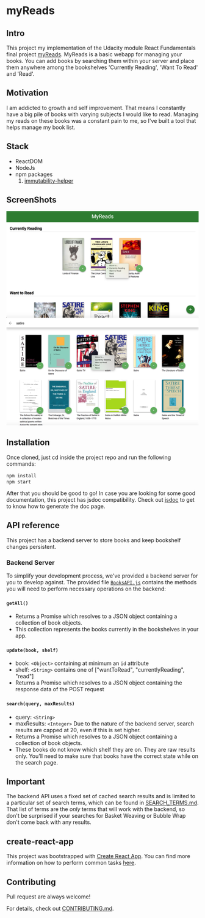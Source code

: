 # myReads
## Intro
This project my implementation of the Udacity module React Fundamentals final project [myReads](https://github.com/udacity/reactnd-project-myreads-starter). MyReads is a basic webapp for managing your books. You can add books by searching them within your server and place them anywhere among the bookshelves 'Currently Reading', 'Want To Read' and 'Read'.

## Motivation
I am addicted to growth and self improvement. That means I constantly have a big pile of books with varying subjects I would like to read. Managing my reads on these books was a constant pain to me, so I've built a tool that helps manage my book list.

## Stack
 - ReactDOM
 - NodeJs
 - npm packages
    1. [immutability-helper](https://github.com/kolodny/immutability-helper)

## ScreenShots
![Alt text](/src/images/ScreenShot2.png?raw=true "Optional Title")
![Alt text](/src/images/ScreenShot1.png?raw=true "Optional Title")

## Installation
Once cloned, just cd inside the project repo and run the following commands:
```
npm install
npm start
```
After that you should be good to go! In case you are looking for some good documentation, this project has jsdoc compatibility. Check out [jsdoc](https://www.npmjs.com/package/jsdoc) to get to know how to generate the doc page.


## API reference
This project has a backend server to store books and keep bookshelf changes persistent.

### Backend Server

To simplify your development process, we've provided a backend server for you to develop against. The provided file [`BooksAPI.js`](src/BooksAPI.js) contains the methods you will need to perform necessary operations on the backend:

#### `getAll()`
* Returns a Promise which resolves to a JSON object containing a collection of book objects.
* This collection represents the books currently in the bookshelves in your app.

#### `update(book, shelf)`
* book: `<Object>` containing at minimum an `id` attribute
* shelf: `<String>` contains one of ["wantToRead", "currentlyReading", "read"]  
* Returns a Promise which resolves to a JSON object containing the response data of the POST request

#### `search(query, maxResults)`
* query: `<String>`
* maxResults: `<Integer>` Due to the nature of the backend server, search results are capped at 20, even if this is set higher.
* Returns a Promise which resolves to a JSON object containing a collection of book objects.
* These books do not know which shelf they are on. They are raw results only. You'll need to make sure that books have the correct state while on the search page.

## Important
The backend API uses a fixed set of cached search results and is limited to a particular set of search terms, which can be found in [SEARCH_TERMS.md](SEARCH_TERMS.md). That list of terms are the _only_ terms that will work with the backend, so don't be surprised if your searches for Basket Weaving or Bubble Wrap don't come back with any results.

## create-react-app

This project was bootstrapped with [Create React App](https://github.com/facebookincubator/create-react-app). You can find more information on how to perform common tasks [here](https://github.com/facebookincubator/create-react-app/blob/master/packages/react-scripts/template/README.md).

## Contributing

Pull request are always welcome!

For details, check out [CONTRIBUTING.md](CONTRIBUTING.md).
